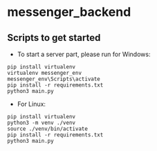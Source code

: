 # messenger_backend
## Scripts to get started

* To start a server part, please run for Windows:

```
pip install virtualenv
virtualenv messenger_env
messenger_env\Scripts\activate
pip install -r requirements.txt
python3 main.py
```

* For Linux: 
```
pip install virtualenv
python3 -m venv ./venv
source ./venv/bin/activate
pip install -r requirements.txt 
python3 main.py
```
